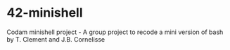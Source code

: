 # 42-minishell
Codam minishell project - A group project to recode a mini version of bash by T. Clement and J.B. Cornelisse
